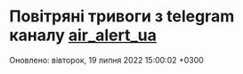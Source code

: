 # Повітряні тривоги з telegram каналу [air_alert_ua](https://t.me/air_alert_ua)

Оновлено:
вівторок, 19 липня 2022 15:00:02 +0300
